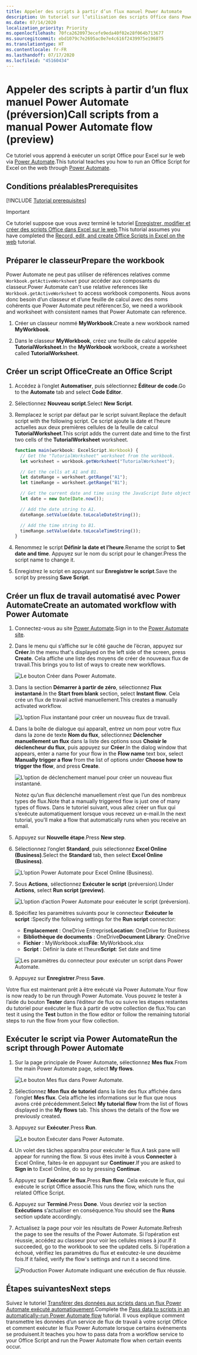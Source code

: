 ```yaml
---
title: Appeler des scripts à partir d’un flux manuel Power Automate
description: Un tutoriel sur l’utilisation des scripts Office dans Power Automate via un déclencheur manuel.
ms.date: 07/14/2020
localization_priority: Priority
ms.openlocfilehash: 70fca2620973ecefe9eda40f02e28f064b713677
ms.sourcegitcommit: ebd1079c7e2695ac0e7e4c616f2439975e196875
ms.translationtype: HT
ms.contentlocale: fr-FR
ms.lasthandoff: 07/17/2020
ms.locfileid: "45160434"
---
```

# <a name="call-scripts-from-a-manual-power-automate-flow-preview"></a><span data-ttu-id="acb93-103">Appeler des scripts à partir d’un flux manuel Power Automate (préversion)</span><span class="sxs-lookup"><span data-stu-id="acb93-103">Call scripts from a manual Power Automate flow (preview)</span></span>

<span data-ttu-id="acb93-104">Ce tutoriel vous apprend à exécuter un script Office pour Excel sur le web via [Power Automate](https://flow.microsoft.com).</span><span class="sxs-lookup"><span data-stu-id="acb93-104">This tutorial teaches you how to run an Office Script for Excel on the web through [Power Automate](https://flow.microsoft.com).</span></span>

## <a name="prerequisites"></a><span data-ttu-id="acb93-105">Conditions préalables</span><span class="sxs-lookup"><span data-stu-id="acb93-105">Prerequisites</span></span>

[!INCLUDE [Tutorial prerequisites](../includes/power-automate-tutorial-prerequisites.md)]

> [!IMPORTANT]
> <span data-ttu-id="acb93-106">Ce tutoriel suppose que vous avez terminé le tutoriel [Enregistrer, modifier et créer des scripts Office dans Excel sur le web](excel-tutorial.md).</span><span class="sxs-lookup"><span data-stu-id="acb93-106">This tutorial assumes you have completed the [Record, edit, and create Office Scripts in Excel on the web](excel-tutorial.md) tutorial.</span></span>

## <a name="prepare-the-workbook"></a><span data-ttu-id="acb93-107">Préparer le classeur</span><span class="sxs-lookup"><span data-stu-id="acb93-107">Prepare the workbook</span></span>

<span data-ttu-id="acb93-108">Power Automate ne peut pas utiliser de références relatives comme `Workbook.getActiveWorksheet` pour accéder aux composants du classeur.</span><span class="sxs-lookup"><span data-stu-id="acb93-108">Power Automate can't use relative references like `Workbook.getActiveWorksheet` to access workbook components.</span></span> <span data-ttu-id="acb93-109">Nous avons donc besoin d’un classeur et d’une feuille de calcul avec des noms cohérents que Power Automate peut référencer.</span><span class="sxs-lookup"><span data-stu-id="acb93-109">So, we need a workbook and worksheet with consistent names that Power Automate can reference.</span></span>

1. <span data-ttu-id="acb93-110">Créer un classeur nommé **MyWorkbook**.</span><span class="sxs-lookup"><span data-stu-id="acb93-110">Create a new workbook named **MyWorkbook**.</span></span>

2. <span data-ttu-id="acb93-111">Dans le classeur **MyWorkbook**, créez une feuille de calcul appelée **TutorialWorksheet**.</span><span class="sxs-lookup"><span data-stu-id="acb93-111">In the **MyWorkbook** workbook, create a worksheet called **TutorialWorksheet**.</span></span>

## <a name="create-an-office-script"></a><span data-ttu-id="acb93-112">Créer un script Office</span><span class="sxs-lookup"><span data-stu-id="acb93-112">Create an Office Script</span></span>

1. <span data-ttu-id="acb93-113">Accédez à l’onglet **Automatiser**, puis sélectionnez **Éditeur de code**.</span><span class="sxs-lookup"><span data-stu-id="acb93-113">Go to the **Automate** tab and select **Code Editor**.</span></span>

2. <span data-ttu-id="acb93-114">Sélectionnez **Nouveau script**.</span><span class="sxs-lookup"><span data-stu-id="acb93-114">Select **New Script**.</span></span>

3. <span data-ttu-id="acb93-115">Remplacez le script par défaut par le script suivant.</span><span class="sxs-lookup"><span data-stu-id="acb93-115">Replace the default script with the following script.</span></span> <span data-ttu-id="acb93-116">Ce script ajoute la date et l’heure actuelles aux deux premières cellules de la feuille de calcul **TutorialWorksheet**.</span><span class="sxs-lookup"><span data-stu-id="acb93-116">This script adds the current date and time to the first two cells of the **TutorialWorksheet** worksheet.</span></span>

    ```TypeScript
    function main(workbook: ExcelScript.Workbook) {
      // Get the "TutorialWorksheet" worksheet from the workbook.
      let worksheet = workbook.getWorksheet("TutorialWorksheet");

      // Get the cells at A1 and B1.
      let dateRange = worksheet.getRange("A1");
      let timeRange = worksheet.getRange("B1");

      // Get the current date and time using the JavaScript Date object.
      let date = new Date(Date.now());

      // Add the date string to A1.
      dateRange.setValue(date.toLocaleDateString());

      // Add the time string to B1.
      timeRange.setValue(date.toLocaleTimeString());
    }
    ```

4. <span data-ttu-id="acb93-117">Renommez le script **Définir la date et l’heure**.</span><span class="sxs-lookup"><span data-stu-id="acb93-117">Rename the script to **Set date and time**.</span></span> <span data-ttu-id="acb93-118">Appuyez sur le nom du script pour le changer.</span><span class="sxs-lookup"><span data-stu-id="acb93-118">Press the script name to change it.</span></span>

5. <span data-ttu-id="acb93-119">Enregistrez le script en appuyant sur **Enregistrer le script**.</span><span class="sxs-lookup"><span data-stu-id="acb93-119">Save the script by pressing **Save Script**.</span></span>

## <a name="create-an-automated-workflow-with-power-automate"></a><span data-ttu-id="acb93-120">Créer un flux de travail automatisé avec Power Automate</span><span class="sxs-lookup"><span data-stu-id="acb93-120">Create an automated workflow with Power Automate</span></span>

1. <span data-ttu-id="acb93-121">Connectez-vous au site [Power Automate](https://flow.microsoft.com).</span><span class="sxs-lookup"><span data-stu-id="acb93-121">Sign in to the [Power Automate site](https://flow.microsoft.com).</span></span>

2. <span data-ttu-id="acb93-122">Dans le menu qui s’affiche sur le côté gauche de l’écran, appuyez sur **Créer**.</span><span class="sxs-lookup"><span data-stu-id="acb93-122">In the menu that's displayed on the left side of the screen, press **Create**.</span></span> <span data-ttu-id="acb93-123">Cela affiche une liste des moyens de créer de nouveaux flux de travail.</span><span class="sxs-lookup"><span data-stu-id="acb93-123">This brings you to list of ways to create new workflows.</span></span>

    ![Le bouton Créer dans Power Automate.](../images/power-automate-tutorial-1.png)

3. <span data-ttu-id="acb93-125">Dans la section **Démarrer à partir de zéro**, sélectionnez **Flux instantané**.</span><span class="sxs-lookup"><span data-stu-id="acb93-125">In the **Start from blank** section, select **Instant flow**.</span></span> <span data-ttu-id="acb93-126">Cela crée un flux de travail activé manuellement.</span><span class="sxs-lookup"><span data-stu-id="acb93-126">This creates a manually activated workflow.</span></span>

    ![L’option Flux instantané pour créer un nouveau flux de travail.](../images/power-automate-tutorial-2.png)

4. <span data-ttu-id="acb93-128">Dans la boîte de dialogue qui apparaît, entrez un nom pour votre flux dans la zone de texte **Nom du flux**, sélectionnez **Déclencher manuellement un flux** dans la liste des options sous **Choisir le déclencheur du flux**, puis appuyez sur **Créer**.</span><span class="sxs-lookup"><span data-stu-id="acb93-128">In the dialog window that appears, enter a name for your flow in the **Flow name** text box, select **Manually trigger a flow** from the list of options under **Choose how to trigger the flow**, and press **Create**.</span></span>

    ![L’option de déclenchement manuel pour créer un nouveau flux instantané.](../images/power-automate-tutorial-3.png)

    <span data-ttu-id="acb93-130">Notez qu’un flux déclenché manuellement n’est que l’un des nombreux types de flux.</span><span class="sxs-lookup"><span data-stu-id="acb93-130">Note that a manually triggered flow is just one of many types of flows.</span></span> <span data-ttu-id="acb93-131">Dans le tutoriel suivant, vous allez créer un flux qui s’exécute automatiquement lorsque vous recevez un e-mail.</span><span class="sxs-lookup"><span data-stu-id="acb93-131">In the next tutorial, you'll make a flow that automatically runs when you receive an email.</span></span>

5. <span data-ttu-id="acb93-132">Appuyez sur **Nouvelle étape**.</span><span class="sxs-lookup"><span data-stu-id="acb93-132">Press **New step**.</span></span>

6. <span data-ttu-id="acb93-133">Sélectionnez l’onglet **Standard**, puis sélectionnez **Excel Online (Business)**.</span><span class="sxs-lookup"><span data-stu-id="acb93-133">Select the **Standard** tab, then select **Excel Online (Business)**.</span></span>

    ![L’option Power Automate pour Excel Online (Business).](../images/power-automate-tutorial-4.png)

7. <span data-ttu-id="acb93-135">Sous **Actions**, sélectionnez **Exécuter le script** (préversion).</span><span class="sxs-lookup"><span data-stu-id="acb93-135">Under **Actions**, select **Run script (preview)**.</span></span>

    ![L’option d’action Power Automate pour exécuter le script (préversion).](../images/power-automate-tutorial-5.png)

8. <span data-ttu-id="acb93-137">Spécifiez les paramètres suivants pour le connecteur **Exécuter le script** :</span><span class="sxs-lookup"><span data-stu-id="acb93-137">Specify the following settings for the **Run script** connector:</span></span>

    - <span data-ttu-id="acb93-138">**Emplacement** : OneDrive Entreprise</span><span class="sxs-lookup"><span data-stu-id="acb93-138">**Location**: OneDrive for Business</span></span>
    - <span data-ttu-id="acb93-139">**Bibliothèque de documents** : OneDrive</span><span class="sxs-lookup"><span data-stu-id="acb93-139">**Document Library**: OneDrive</span></span>
    - <span data-ttu-id="acb93-140">**Fichier** : MyWorkbook.xlsx</span><span class="sxs-lookup"><span data-stu-id="acb93-140">**File**: MyWorkbook.xlsx</span></span>
    - <span data-ttu-id="acb93-141">**Script** : Définir la date et l’heure</span><span class="sxs-lookup"><span data-stu-id="acb93-141">**Script**: Set date and time</span></span>

    ![Les paramètres du connecteur pour exécuter un script dans Power Automate.](../images/power-automate-tutorial-6.png)

9. <span data-ttu-id="acb93-143">Appuyez sur **Enregistrer**.</span><span class="sxs-lookup"><span data-stu-id="acb93-143">Press **Save**.</span></span>

<span data-ttu-id="acb93-144">Votre flux est maintenant prêt à être exécuté via Power Automate.</span><span class="sxs-lookup"><span data-stu-id="acb93-144">Your flow is now ready to be run through Power Automate.</span></span> <span data-ttu-id="acb93-145">Vous pouvez le tester à l’aide du bouton **Tester** dans l’éditeur de flux ou suivre les étapes restantes du tutoriel pour exécuter le flux à partir de votre collection de flux.</span><span class="sxs-lookup"><span data-stu-id="acb93-145">You can test it using the **Test** button in the flow editor or follow the remaining tutorial steps to run the flow from your flow collection.</span></span>

## <a name="run-the-script-through-power-automate"></a><span data-ttu-id="acb93-146">Exécuter le script via Power Automate</span><span class="sxs-lookup"><span data-stu-id="acb93-146">Run the script through Power Automate</span></span>

1. <span data-ttu-id="acb93-147">Sur la page principale de Power Automate, sélectionnez **Mes flux**.</span><span class="sxs-lookup"><span data-stu-id="acb93-147">From the main Power Automate page, select **My flows**.</span></span>

    ![Le bouton Mes flux dans Power Automate.](../images/power-automate-tutorial-7.png)

2. <span data-ttu-id="acb93-149">Sélectionnez **Mon flux de tutoriel** dans la liste des flux affichée dans l’onglet **Mes flux**. Cela affiche les informations sur le flux que nous avons créé précédemment.</span><span class="sxs-lookup"><span data-stu-id="acb93-149">Select **My tutorial flow** from the list of flows displayed in the **My flows** tab. This shows the details of the flow we previously created.</span></span>

3. <span data-ttu-id="acb93-150">Appuyez sur **Exécuter**.</span><span class="sxs-lookup"><span data-stu-id="acb93-150">Press **Run**.</span></span>

    ![Le bouton Exécuter dans Power Automate.](../images/power-automate-tutorial-8.png)

4. <span data-ttu-id="acb93-152">Un volet des tâches apparaîtra pour exécuter le flux.</span><span class="sxs-lookup"><span data-stu-id="acb93-152">A task pane will appear for running the flow.</span></span> <span data-ttu-id="acb93-153">Si vous êtes invité à vous **Connecter** à Excel Online, faites-le en appuyant sur **Continuer**.</span><span class="sxs-lookup"><span data-stu-id="acb93-153">If you are asked to **Sign in** to Excel Online, do so by pressing **Continue**.</span></span>

5. <span data-ttu-id="acb93-154">Appuyez sur **Exécuter le flux**.</span><span class="sxs-lookup"><span data-stu-id="acb93-154">Press **Run flow**.</span></span> <span data-ttu-id="acb93-155">Cela exécute le flux, qui exécute le script Office associé.</span><span class="sxs-lookup"><span data-stu-id="acb93-155">This runs the flow, which runs the related Office Script.</span></span>

6. <span data-ttu-id="acb93-156">Appuyez sur **Terminé**.</span><span class="sxs-lookup"><span data-stu-id="acb93-156">Press **Done**.</span></span> <span data-ttu-id="acb93-157">Vous devriez voir la section **Exécutions** s’actualiser en conséquence.</span><span class="sxs-lookup"><span data-stu-id="acb93-157">You should see the **Runs** section update accordingly.</span></span>

7. <span data-ttu-id="acb93-158">Actualisez la page pour voir les résultats de Power Automate.</span><span class="sxs-lookup"><span data-stu-id="acb93-158">Refresh the page to see the results of the Power Automate.</span></span> <span data-ttu-id="acb93-159">Si l’opération est réussie, accédez au classeur pour voir les cellules mises à jour.</span><span class="sxs-lookup"><span data-stu-id="acb93-159">If it succeeded, go to the workbook to see the updated cells.</span></span> <span data-ttu-id="acb93-160">Si l’opération a échoué, vérifiez les paramètres du flux et exécutez-le une deuxième fois.</span><span class="sxs-lookup"><span data-stu-id="acb93-160">If it failed, verify the flow's settings and run it a second time.</span></span>

    ![Production Power Automate indiquant une exécution de flux réussie.](../images/power-automate-tutorial-9.png)

## <a name="next-steps"></a><span data-ttu-id="acb93-162">Étapes suivantes</span><span class="sxs-lookup"><span data-stu-id="acb93-162">Next steps</span></span>

<span data-ttu-id="acb93-163">Suivez le tutoriel [Transférer des données aux scripts dans un flux Power Automate exécuté automatiquement](excel-power-automate-trigger.md).</span><span class="sxs-lookup"><span data-stu-id="acb93-163">Complete the [Pass data to scripts in an automatically-run Power Automate flow](excel-power-automate-trigger.md) tutorial.</span></span> <span data-ttu-id="acb93-164">Il vous explique comment transmettre les données d’un service de flux de travail à votre script Office et comment exécuter le flux Power Automate lorsque certains événements se produisent.</span><span class="sxs-lookup"><span data-stu-id="acb93-164">It teaches you how to pass data from a workflow service to your Office Script and run the Power Automate flow when certain events occur.</span></span>
